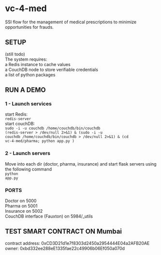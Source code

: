 # vc-4-med
SSI flow for the management of medical prescriptions to minimize opportunities for frauds.

## SETUP
(still todo)  <br />
The system requires:  <br />
a Redis instance to cache values  <br />
a CouchDB node to store verifiable credentials  <br />
a list of python packages  <br />


## RUN A DEMO
### 1 - Launch services
start Redis:  <br />
<code>redis-server</code>  <br />
start couchDB:  <br />
<code>sudo -i -u couchdb /home/couchdb/bin/couchdb</code>  <br />
<code>(redis-server > /dev/null 2>&1) & (sudo -i -u couchdb /home/couchdb/bin/couchdb > /dev/null 2>&1) & (cd vc-4-med/pharma; python app.py )</code>

### 2 - Launch servers
Move into each dir (doctor, pharma, insurance) and start flask servers using the following command <br />
<code>python app.py</code>

### PORTS
Doctor on 5000  <br />
Pharma on 5001  <br />
Insurance on 5002  <br />
CouchDB interface (Fauxton) on 5984/_utils  <br />

## TEST SMART CONTRACT ON Mumbai
contract address:    0xCD3D21d1e7f8303d2450a2954444E04a2AFB20AE
owner:               0xbd332ee288eE1335fae22c49906b06Ef050a070d